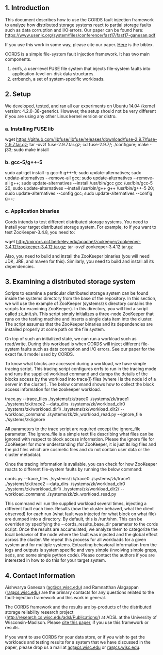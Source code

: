 ## 1. Introduction

This document describes how to use the CORDS fault injection framework to analyze how distributed storage systems react to partial storage faults such as data corruption and I/O errors. Our paper can be found here: https://www.usenix.org/system/files/conference/fast17/fast17-ganesan.pdf

If you use this work in some way, please cite our paper. <a href="http://research.cs.wisc.edu/adsl/Publications/cords-fast17.bib"> Here</a> is the bibtex. 

CORDS is a simple file-system fault injection framework. It has two main components. 

1. errfs, a user-level FUSE file system that injects file-system faults into application-level on-disk data structures.    
1. errbench, a set of system-specific workloads.

## 2. Setup

We developed, tested, and ran all our experiments on Ubuntu 14.04 (kernel version: 4.2.0-38-generic). However, the setup should not be very different if you are using any other Linux kernel version or distro. 

### a. Installing FUSE lib
wget https://github.com/libfuse/libfuse/releases/download/fuse-2.9.7/fuse-2.9.7.tar.gz; tar -xvzf fuse-2.9.7.tar.gz;
cd fuse-2.9.7/; ./configure; make -j33; sudo make install

### b. gcc-5/g++-5
sudo apt-get install -y gcc-5 g++-5;
sudo update-alternatives;
sudo update-alternatives --remove-all gcc;
sudo update-alternatives --remove-all g++;
sudo update-alternatives --install /usr/bin/gcc gcc /usr/bin/gcc-5 20;
sudo update-alternatives --install /usr/bin/g++ g++ /usr/bin/g++-5 20;
sudo update-alternatives --config gcc;
sudo update-alternatives --config g++;

### c. Application binaries
Cords intends to test different distributed storage systems. You need to install your target distributed storage system. For example, to if you want to test ZooKeeper-3.4.8, you need to:

wget http://mirrors.ocf.berkeley.edu/apache/zookeeper/zookeeper-3.4.12/zookeeper-3.4.12.tar.gz; tar -xvzf zookeeper-3.4.12.tar.gz

Also, you need to build and install the ZooKeeper binaries (you will need JDK, JRE, and maven for this). Similarly, you need to build and install all its dependencies. 

## 3. Examining a distributed storage system

Scripts to examine a particular distributed storage system can be found inside the systems directory from the base of the repository. 
In this section, we will use the example of ZooKeeper (systems/zk directory contains the scripts for examining ZooKeeper). In this directory, you will find a script called zk_init.sh. This script simply initializes a three-node ZooKeeper that runs on the testing machine and inserts a single data item into the cluster. The script assumes that the ZooKeeper binaries and its dependencies are installed properly at some path on the file system. 

On top of such an initialized state, we can run a workload such as read/write. During this workload is when CORDS will inject different file-system faults such as data corruption and I/O errors. See our paper for the exact fault model used by CORDS. 

To know what blocks are accessed during a workload, we have simple tracing script. This tracing script configures errfs to run in the tracing mode and runs the supplied workload command and dumps the details of the blocks access by the workload into trace{i} files (where i is the node id of a server in the cluster). The below command shows how to collect the block access information for the zookeeper workload. 

trace.py --trace_files ./systems/zk/trace0 ./systems/zk/trace1 ./systems/zk/trace2 --data_dirs ./systems/zk/workload_dir0 ./systems/zk/workload_dir1/ ./systems/zk/workload_dir2/ --workload_command ./systems/zk/zk_workload_read.py --ignore_file ./systems/zk/ignore 

All parameters to the trace script are required except the ignore_file parameter. The ignore_file is a simple text file describing what files can be ignored with respect to block access information. Please the ignore file for ZooKeeper for more understanding (for ZooKeeper, it is just its log files and the pid files which are cosmetic files and do not contain user data or the cluster metadata).

Once the tracing information is available, you can check for how ZooKeeper reacts to different file-system faults by running the below command:

cords.py --trace_files ./systems/zk/trace0 ./systems/zk/trace1 ./systems/zk/trace2 --data_dirs ./systems/zk/workload_dir0 ./systems/zk/workload_dir1/ ./systems/zk/workload_dir2/ --workload_command ./systems/zk/zk_workload_read.py

This command will run the supplied workload several times, injecting a different fault each time. Results (how the cluster behaved, what the client observed) for each run (what fault was injected for what block on what file) are dumped into a directory. By default, this is /run/shm. This can be overriden by specifying the --cords_results_base_dir parameter to the cords script. Once the results are accumulated, we analyze them to categorize the local behavior of the node where the fault was injected and the global effect across the cluster. We repeat this process for all workloads for a given system and for multiple systems. Extracting behavioral information from the logs and outputs is system specific and very simple (involving simple greps, seds, and some simple python code). Please contact the authors if you are interested in how to do this for your target system. 

## 4. Contact Information

Aishwarya Ganesan (ag@cs.wisc.edu) and Ramnatthan Alagappan (ra@cs.wisc.edu) are the primary contacts for any questions related to the fault-injection framework and this work in general. 

The CORDS framework and the results are by-products of the distributed storage reliability research project (http://research.cs.wisc.edu/adsl/Publications/) at ADSL at the University of Wisconsin-Madison. Please <a href="http://research.cs.wisc.edu/adsl/Publications/cords-fast17.bib">cite this paper</a>, if you use this framework or results.  

If you want to use CORDS for your data store, or if you wish to get the workloads and testing results for a system that we have discussed in the paper, please drop us a mail at ag@cs.wisc.edu or ra@cs.wisc.edu.
